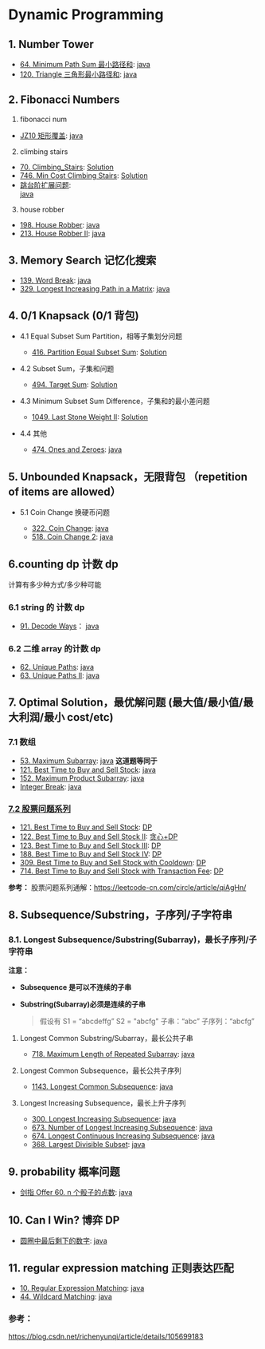 # Dynamic Programming

## 1. Number Tower

- [64. Minimum Path Sum 最小路径和](https://leetcode.com/problems/minimum-path-sum/):
  [java](/solution_java/0064_Minimum_Path_Sum.java)
- [120. Triangle 三角形最小路径和](https://leetcode.com/problems/triangle/):
  [java](/solution_java/0120_Triangle.java)

## 2. Fibonacci Numbers

1. fibonacci num

- [JZ10 矩形覆盖](https://www.nowcoder.com/practice/72a5a919508a4251859fb2cfb987a0e6?tpId=13&&tqId=11163&rp=1&ru=/ta/coding-interviews&qru=/ta/coding-interviews/question-ranking):
  [java](/牛客网/矩形覆盖.md)

2. climbing stairs

- [70. Climbing_Stairs](https://leetcode.com/problems/climbing-stairs/):
  [Solution](/solution_java/0070_Climbing_Stairs.java)
- [746. Min Cost Climbing Stairs](https://leetcode.com/problems/min-cost-climbing-stairs/):
  [Solution](/solution_java/0746_Min_Cost_Climbing_Stairs.java)
- [跳台阶扩展问题](https://www.nowcoder.com/practice/22243d016f6b47f2a6928b4313c85387?tpId=13&&tqId=11162&rp=1&ru=/ta/coding-interviews&qru=/ta/coding-interviews/question-ranking):  
  [java](/牛客网/跳台阶扩展问题.java)

3. house robber

- [198. House Robber](https://leetcode.com/problems/house-robber/):
  [java](/solution_java/0198_House_Robber.java)
- [213. House Robber II](https://leetcode.com/problems/house-robber-ii/):
  [java](/solution_java/0213_House_Robber_II.java)

## 3. Memory Search 记忆化搜索

- [139. Word Break](https://leetcode.com/problems/word-break/):
  [java](/solution_java/0139_Word_Break.java)
- [329. Longest Increasing Path in a Matrix](https://leetcode.com/problems/longest-increasing-path-in-a-matrix/):
  [java](/solution_java/0329_Longest_Increasing_Path_in_a_Matrix.java)

## 4. 0/1 Knapsack (0/1 背包)

- 4.1 Equal Subset Sum Partition，相等子集划分问题

  - [416. Partition Equal Subset Sum](https://leetcode.com/problems/partition-equal-subset-sum/): [Solution](/solution_java/0416_Partition_Equal_Subset_Sum.java)

- 4.2 Subset Sum，子集和问题

  - [494. Target Sum](https://leetcode.com/problems/target-sum/):
    [Solution](/solution_java/0494_Target_Sum.java)

- 4.3 Minimum Subset Sum Difference，子集和的最小差问题

  - [1049. Last Stone Weight II](https://leetcode.com/problems/last-stone-weight-ii/):
    [Solution](/solution_java/1049_Last_Stone_Weight_II.java)

- 4.4 其他

  - [474. Ones and Zeroes](https://leetcode.com/problems/ones-and-zeroes/):
    [java](/solution_java/474_Ones_and_Zeroes.java)

## 5. Unbounded Knapsack，无限背包 （repetition of items are allowed）

- 5.1 Coin Change 换硬币问题

  - [322. Coin Change](https://leetcode.com/problems/coin-change/):
    [java](/solution_java/0322_Coin_Change.java)
  - [518. Coin Change 2](https://leetcode.com/problems/coin-change-2/):
    [java](/solution_java/0518_Coin_Change_2.java)

## 6.counting dp 计数 dp

计算有多少种方式/多少种可能

### 6.1 string 的 计数 dp

- [91. Decode Ways](https://leetcode.com/problems/decode-ways/)：
  [java](/solution_java/0091_Decode_Ways.java)

### 6.2 二维 array 的计数 dp

- [62. Unique Paths](https://leetcode.com/problems/unique-paths/):
  [java](/solution_java/0062_Unique_Paths.java)
- [63. Unique Paths II](https://leetcode.com/problems/unique-paths-ii/):
  [java](/solution_java/0063_Unique_Paths_II.java)

## 7. Optimal Solution，最优解问题 (最大值/最小值/最大利润/最小 cost/etc)

### 7.1 数组

- [53. Maximum Subarray](https://leetcode.com/problems/maximum-subarray/):
  [java](/solution_java/0053_Maximum_Subarray.java)
  **这道题等同于**
- [121. Best Time to Buy and Sell Stock](https://leetcode.com/problems/best-time-to-buy-and-sell-stock/):
  [java](/solution_java/0121_Best_Time_to_Buy_and_Sell_Stock.java)
- [152. Maximum Product Subarray](https://leetcode.com/problems/maximum-product-subarray/):
  [java](/solution_java/0152_Maximum_Product_Subarray.java)
- [Integer Break](https://leetcode.com/problems/integer-break/):
  [java](/solution_java/0343_Integer_Break.java)

### [7.2 股票问题系列](/solution_java/股票问题系列.md)

- [121. Best Time to Buy and Sell Stock](https://leetcode.com/problems/best-time-to-buy-and-sell-stock/):
  [DP](/solution_java/0121_Best_Time_to_Buy_and_Sell_Stock.java)
- [122. Best Time to Buy and Sell Stock II](https://leetcode.com/problems/best-time-to-buy-and-sell-stock-ii/):
  [贪心+DP](/solution_java/0122_Best_Time_to_Buy_and_Sell_Stock_II.java)
- [123. Best Time to Buy and Sell Stock III](https://leetcode.com/problems/best-time-to-buy-and-sell-stock-iii/):
  [DP](/solution_java/股票问题系列.md)
- [188. Best Time to Buy and Sell Stock IV](https://leetcode.com/problems/best-time-to-buy-and-sell-stock-iv/):
  [DP](/solution_java/股票问题系列.md)
- [309. Best Time to Buy and Sell Stock with Cooldown](https://leetcode.com/problems/best-time-to-buy-and-sell-stock-with-cooldown/):
  [DP](/solution_java/股票问题系列.md)
- [714. Best Time to Buy and Sell Stock with Transaction Fee](https://leetcode.com/problems/best-time-to-buy-and-sell-stock-with-transaction-fee/):
  [DP](/solution_java/股票问题系列.md)

**参考：**
股票问题系列通解：https://leetcode-cn.com/circle/article/qiAgHn/

## 8. Subsequence/Substring，子序列/子字符串

### 8.1. Longest Subsequence/Substring(Subarray)，最长子序列/子字符串

**注意：**

- **Subsequence 是可以不连续的子串**
- **Substring(Subarray)必须是连续的子串**

  > 假设有 S1 = “abcdeffg” S2 = "abcfg"
  > 子串：“abc”
  > 子序列：“abcfg”

1. Longest Common Substring/Subarray，最长公共子串

   - [718. Maximum Length of Repeated Subarray](https://leetcode.com/problems/maximum-length-of-repeated-subarray/):
     [java](/solution_java/0718_Maximum_Length_of_Repeated_Subarray.java)

2. Longest Common Subsequence，最长公共子序列

   - [1143. Longest Common Subsequence](https://leetcode.com/problems/longest-common-subsequence/):
     [java](/solution_java/1143_Longest_Common_Subsequence.java)

3. Longest Increasing Subsequence，最长上升子序列

   - [300. Longest Increasing Subsequence](https://leetcode.com/problems/longest-increasing-subsequence/):
     [java](/solution_java/0300_Longest_Increasing_Subsequence.java)
   - [673. Number of Longest Increasing Subsequence](https://leetcode.com/problems/number-of-longest-increasing-subsequence/):
     [java](/solution_java/0673_Number_of_Longest_Increasing_Subsequence.java)
   - [674. Longest Continuous Increasing Subsequence](https://leetcode.com/problems/longest-continuous-increasing-subsequence/):
     [java](/solution_java/0674_Longest_Continuous_Increasing_Subsequence.java)
   - [368. Largest Divisible Subset](https://leetcode.com/problems/largest-divisible-subset/):
     [java](/solution_java/0368_Largest_Divisible_Subset.java)

## 9. probability 概率问题

- [剑指 Offer 60. n 个骰子的点数](https://leetcode-cn.com/problems/nge-tou-zi-de-dian-shu-lcof/):
  [java](/力扣/剑指Offer60_n个骰子的点数.java)

## 10. Can I Win? 博弈 DP

- [圆圈中最后剩下的数字](https://leetcode-cn.com/problems/yuan-quan-zhong-zui-hou-sheng-xia-de-shu-zi-lcof/):
  [java](/力扣/剑指Offer62_圆圈中最后剩下的数字.md)

## 11. regular expression matching 正则表达匹配

- [10. Regular Expression Matching](https://leetcode.com/problems/regular-expression-matching/):
  [java](/solution_java/0010_Regular_Expression_Matching.md)
- [44. Wildcard Matching](https://leetcode.com/problems/wildcard-matching/):
  [java](/solution_java/0044_Wildcard_Matching.java)

### 参考：

https://blog.csdn.net/richenyunqi/article/details/105699183
